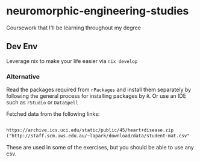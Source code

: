 # neuromorphic-engineering-studies

Coursework that I'll be learning throughout my degree

## Dev Env

Leverage nix to make your life easier via `nix develop`

### Alternative

Read the packages required from `rPackages` and install them separately by following the general process for installing packages by `R`. Or use an IDE such as `rStudio` or `DataSpell`

Fetched data from the following links:
```markdown

https://archive.ics.uci.edu/static/public/45/heart+disease.zip
("http://staff.scm.uws.edu.au/~lapark/download/data/student-mat.csv"

```

These are used in some of the exercises, but you should be able to use any csv. 
